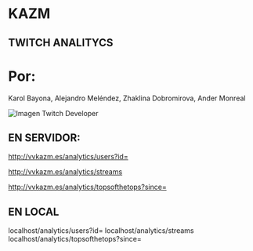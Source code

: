 # KAZM

## TWITCH ANALITYCS

# Por:
Karol Bayona, Alejandro Meléndez, Zhaklina Dobromirova, Ander Monreal

![Imagen Twitch Developer](https://www.movistar.es/blog/wp-content/uploads/sites/3/2022/07/twitch-movistar.jpg)



## EN SERVIDOR:
http://vvkazm.es/analytics/users?id=

http://vvkazm.es/analytics/streams

http://vvkazm.es/analytics/topsofthetops?since=

## EN LOCAL
localhost/analytics/users?id=
localhost/analytics/streams
localhost/analytics/topsofthetops?since=
